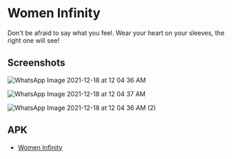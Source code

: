 # Women Infinity

Don't be afraid to say what you feel.
Wear your heart on your sleeves, the right one will see!


## Screenshots
![WhatsApp Image 2021-12-18 at 12 04 36 AM](https://user-images.githubusercontent.com/79453688/151658699-52a7118c-bad5-4c84-a850-2373f512005a.jpeg)

![WhatsApp Image 2021-12-18 at 12 04 37 AM](https://user-images.githubusercontent.com/79453688/151658700-0984d1ae-a988-48ce-a4ba-1be0053fcb08.jpeg)

![WhatsApp Image 2021-12-18 at 12 04 36 AM (2)](https://user-images.githubusercontent.com/79453688/151658701-94831370-e367-4ba6-9686-f7c996c8497f.jpeg)


## APK
- [Women Infinity](https://drive.google.com/file/d/1G6Pc-AqqWY3EzXO_-3JfSKxMPy8yD2qz/view?usp=sharing)
